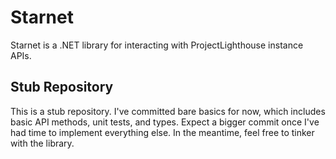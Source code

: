 ﻿# Starnet

Starnet is a .NET library for interacting with ProjectLighthouse instance APIs.

## Stub Repository

This is a stub repository. I've committed bare basics for now, which includes basic API methods, unit tests,
and types. Expect a bigger commit once I've had time to implement everything else. In the meantime, feel free
to tinker with the library.